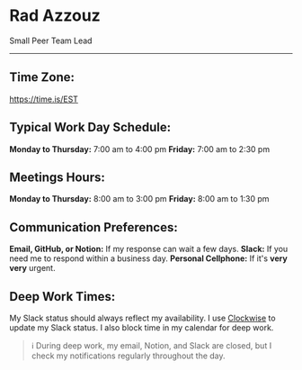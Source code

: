 # Rad Azzouz

Small Peer Team Lead

---

## Time Zone: 
https://time.is/EST

## Typical Work Day Schedule:
**Monday to Thursday:** 7:00 am to 4:00 pm
**Friday:** 7:00 am to 2:30 pm

## Meetings Hours:
**Monday to Thursday:** 8:00 am to 3:00 pm
**Friday:** 8:00 am to 1:30 pm

## Communication Preferences:
**Email, GitHub, or Notion:** If my response can wait a few days.
**Slack:** If you need me to respond within a business day.
**Personal Cellphone:** If it's **very very** urgent.


## Deep Work Times:
My Slack status should always reflect my availability. I use [Clockwise](https://www.getclockwise.com/) to update my Slack status. I also block time in my calendar for deep work.

> ℹ️ During deep work, my email, Notion, and Slack are closed, but I check my notifications regularly throughout the day. 
